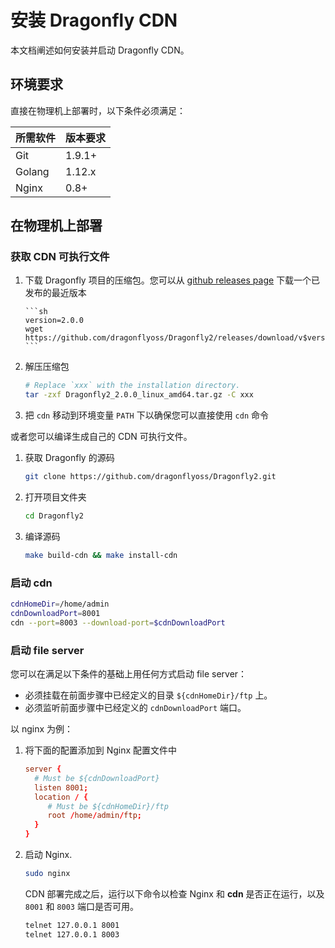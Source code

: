 # 安装 Dragonfly CDN

本文档阐述如何安装并启动 Dragonfly CDN。

## 环境要求

直接在物理机上部署时，以下条件必须满足：

| 所需软件 | 版本要求 |
| -------- | -------- |
| Git      | 1.9.1+   |
| Golang   | 1.12.x   |
| Nginx    | 0.8+     |

## 在物理机上部署

### 获取 CDN 可执行文件

1.  下载 Dragonfly 项目的压缩包。您可以从
    [github releases page](https://github.com/dragonflyoss/Dragonfly2/releases)
    下载一个已发布的最近版本

        ```sh
        version=2.0.0
        wget https://github.com/dragonflyoss/Dragonfly2/releases/download/v$version/Dragonfly2_$version_linux_amd64.tar.gz
        ```

2.  解压压缩包

    ```bash
    # Replace `xxx` with the installation directory.
    tar -zxf Dragonfly2_2.0.0_linux_amd64.tar.gz -C xxx
    ```

3.  把 `cdn` 移动到环境变量 `PATH` 下以确保您可以直接使用 `cdn` 命令

或者您可以编译生成自己的 CDN 可执行文件。

1. 获取 Dragonfly 的源码

   ```sh
   git clone https://github.com/dragonflyoss/Dragonfly2.git
   ```

2. 打开项目文件夹

   ```sh
   cd Dragonfly2
   ```

3. 编译源码

   ```sh
   make build-cdn && make install-cdn
   ```

### 启动 cdn

```sh
cdnHomeDir=/home/admin
cdnDownloadPort=8001
cdn --port=8003 --download-port=$cdnDownloadPort
```

### 启动 file server

您可以在满足以下条件的基础上用任何方式启动 file server：

- 必须挂载在前面步骤中已经定义的目录 `${cdnHomeDir}/ftp` 上。
- 必须监听前面步骤中已经定义的 `cdnDownloadPort` 端口。

以 nginx 为例：

1. 将下面的配置添加到 Nginx 配置文件中

   ```conf
   server {
     # Must be ${cdnDownloadPort}
     listen 8001;
     location / {
        # Must be ${cdnHomeDir}/ftp
        root /home/admin/ftp;
     }
   }
   ```

2. 启动 Nginx.

   ```sh
   sudo nginx
   ```

   CDN 部署完成之后，运行以下命令以检查 Nginx 和 **cdn** 是否正在运行，以及 `8001` 和 `8003` 端口是否可用。

   ```sh
   telnet 127.0.0.1 8001
   telnet 127.0.0.1 8003
   ```
